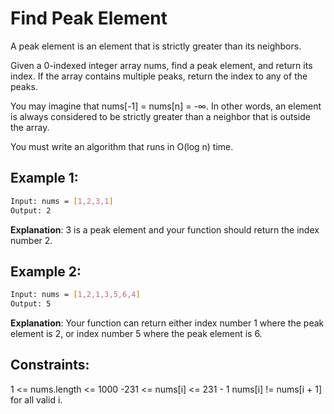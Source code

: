 # Find Peak Element

A peak element is an element that is strictly greater than its neighbors.

Given a 0-indexed integer array nums, find a peak element, and return its index. If the array contains multiple peaks, return the index to any of the peaks.

You may imagine that nums[-1] = nums[n] = -∞. In other words, an element is always considered to be strictly greater than a neighbor that is outside the array.

You must write an algorithm that runs in O(log n) time.

## Example 1:

```bash
Input: nums = [1,2,3,1]
Output: 2
```

**Explanation**: 3 is a peak element and your function should return the index number 2.

## Example 2:

```bash
Input: nums = [1,2,1,3,5,6,4]
Output: 5
```

**Explanation**: Your function can return either index number 1 where the peak element is 2, or index number 5 where the peak element is 6.

## Constraints:

1 <= nums.length <= 1000
-231 <= nums[i] <= 231 - 1
nums[i] != nums[i + 1] for all valid i.
